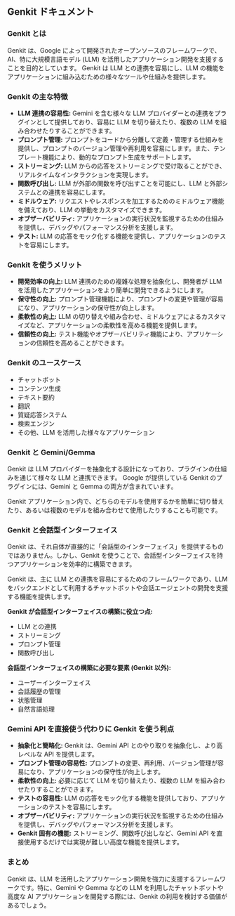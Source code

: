 ## Genkit ドキュメント

### Genkit とは

Genkit は、Google によって開発されたオープンソースのフレームワークで、AI、特に大規模言語モデル (LLM) を活用したアプリケーション開発を支援することを目的としています。 Genkit は LLM との連携を容易にし、LLM の機能をアプリケーションに組み込むための様々なツールや仕組みを提供します。

### Genkit の主な特徴

* **LLM 連携の容易性:**  Gemini を含む様々な LLM プロバイダーとの連携をプラグインとして提供しており、容易に LLM を切り替えたり、複数の LLM を組み合わせたりすることができます。
* **プロンプト管理:**  プロンプトをコードから分離して定義・管理する仕組みを提供し、プロンプトのバージョン管理や再利用を容易にします。また、テンプレート機能により、動的なプロンプト生成をサポートします。
* **ストリーミング:**  LLM からの応答をストリーミングで受け取ることができ、リアルタイムなインタラクションを実現します。
* **関数呼び出し:**  LLM が外部の関数を呼び出すことを可能にし、LLM と外部システムとの連携を容易にします。
* **ミドルウェア:**  リクエストやレスポンスを加工するためのミドルウェア機能を備えており、LLM の挙動をカスタマイズできます。
* **オブザーバビリティ:**  アプリケーションの実行状況を監視するための仕組みを提供し、デバッグやパフォーマンス分析を支援します。
* **テスト:**  LLM の応答をモック化する機能を提供し、アプリケーションのテストを容易にします。

### Genkit を使うメリット

* **開発効率の向上:**  LLM 連携のための複雑な処理を抽象化し、開発者が LLM を活用したアプリケーションをより簡単に開発できるようにします。
* **保守性の向上:**  プロンプト管理機能により、プロンプトの変更や管理が容易になり、アプリケーションの保守性が向上します。
* **柔軟性の向上:**  LLM の切り替えや組み合わせ、ミドルウェアによるカスタマイズなど、アプリケーションの柔軟性を高める機能を提供します。
* **信頼性の向上:**  テスト機能やオブザーバビリティ機能により、アプリケーションの信頼性を高めることができます。

### Genkit のユースケース

* チャットボット
* コンテンツ生成
* テキスト要約
* 翻訳
* 質疑応答システム
* 検索エンジン
* その他、LLM を活用した様々なアプリケーション

### Genkit と Gemini/Gemma

Genkit は LLM プロバイダーを抽象化する設計になっており、プラグインの仕組みを通じて様々な LLM と連携できます。 Google が提供している Genkit のプラグインには、Gemini と Gemma の両方が含まれています。

Genkit アプリケーション内で、どちらのモデルを使用するかを簡単に切り替えたり、あるいは複数のモデルを組み合わせて使用したりすることも可能です。

### Genkit と会話型インターフェイス

Genkit は、それ自体が直接的に「会話型のインターフェイス」を提供するものではありません。しかし、Genkit を使うことで、会話型インターフェイスを持つアプリケーションを効率的に構築できます。

Genkit は、主に LLM との連携を容易にするためのフレームワークであり、LLM をバックエンドとして利用するチャットボットや会話エージェントの開発を支援する機能を提供します。

**Genkit が会話型インターフェイスの構築に役立つ点:**

* LLM との連携
* ストリーミング
* プロンプト管理
* 関数呼び出し

**会話型インターフェイスの構築に必要な要素 (Genkit 以外):**

* ユーザーインターフェイス
* 会話履歴の管理
* 状態管理
* 自然言語処理

### Gemini API を直接使う代わりに Genkit を使う利点

* **抽象化と簡略化:** Genkit は、Gemini API とのやり取りを抽象化し、より高レベルな API を提供します。
* **プロンプト管理の容易性:** プロンプトの変更、再利用、バージョン管理が容易になり、アプリケーションの保守性が向上します。
* **柔軟性の向上:** 必要に応じて LLM を切り替えたり、複数の LLM を組み合わせたりすることができます。
* **テストの容易性:** LLM の応答をモック化する機能を提供しており、アプリケーションのテストを容易にします。
* **オブザーバビリティ:** アプリケーションの実行状況を監視するための仕組みを提供し、デバッグやパフォーマンス分析を支援します。
* **Genkit 固有の機能:** ストリーミング、関数呼び出しなど、Gemini API を直接使用するだけでは実現が難しい高度な機能を提供します。

### まとめ

Genkit は、LLM を活用したアプリケーション開発を強力に支援するフレームワークです。特に、Gemini や Gemma などの LLM を利用したチャットボットや高度な AI アプリケーションを開発する際には、Genkit の利用を検討する価値があるでしょう。